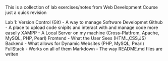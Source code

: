This is a collection of lab exercises/notes from Web Development Course just a quick revision

Lab 1:
Version Control (Git) - A way to manage Software Developmet
Github - A place to upload code snipits and interact with and manage code more easelly
XAMPP - A Local Server on my machine (Cross-Platfrom, Apache, MySQL, PHP, Pearl)
Frontend - What the User Sees (HTML,CSS,JS)
Backend - What allows for Dynamic Websites (PHP, MySQL, Pearl)
FullStack - Works on all of them
Markdown - The way README.md files are writen